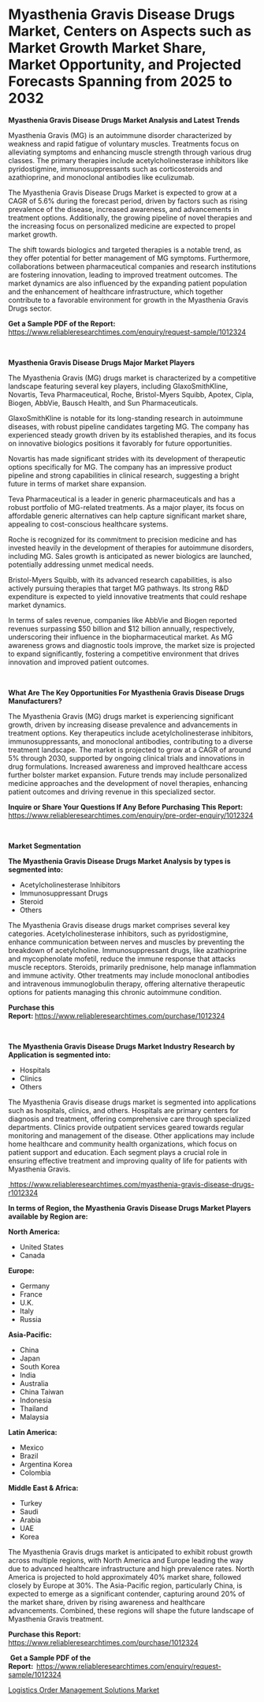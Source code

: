 <p><h1>Myasthenia Gravis Disease Drugs Market, Centers on Aspects such as Market Growth Market Share, Market Opportunity, and Projected Forecasts Spanning from 2025 to 2032</h1></p><p><strong>Myasthenia Gravis Disease Drugs Market Analysis and Latest Trends</strong></p>
<p><p>Myasthenia Gravis (MG) is an autoimmune disorder characterized by weakness and rapid fatigue of voluntary muscles. Treatments focus on alleviating symptoms and enhancing muscle strength through various drug classes. The primary therapies include acetylcholinesterase inhibitors like pyridostigmine, immunosuppressants such as corticosteroids and azathioprine, and monoclonal antibodies like eculizumab.</p><p>The Myasthenia Gravis Disease Drugs Market is expected to grow at a CAGR of 5.6% during the forecast period, driven by factors such as rising prevalence of the disease, increased awareness, and advancements in treatment options. Additionally, the growing pipeline of novel therapies and the increasing focus on personalized medicine are expected to propel market growth. </p><p>The shift towards biologics and targeted therapies is a notable trend, as they offer potential for better management of MG symptoms. Furthermore, collaborations between pharmaceutical companies and research institutions are fostering innovation, leading to improved treatment outcomes. The market dynamics are also influenced by the expanding patient population and the enhancement of healthcare infrastructure, which together contribute to a favorable environment for growth in the Myasthenia Gravis Drugs sector.</p></p>
<p><strong>Get a Sample PDF of the Report:&nbsp;</strong> <a href="https://www.reliableresearchtimes.com/enquiry/request-sample/1012324?utm_campaign=3227&utm_medium=2&utm_source=Github&utm_content=ia&utm_term=08032025&utm_id=myasthenia-gravis-disease-drugs">https://www.reliableresearchtimes.com/enquiry/request-sample/1012324</a></p>
<p>&nbsp;</p>
<p><strong>Myasthenia Gravis Disease Drugs Major Market Players</strong></p>
<p><p>The Myasthenia Gravis (MG) drugs market is characterized by a competitive landscape featuring several key players, including GlaxoSmithKline, Novartis, Teva Pharmaceutical, Roche, Bristol-Myers Squibb, Apotex, Cipla, Biogen, AbbVie, Bausch Health, and Sun Pharmaceuticals. </p><p>GlaxoSmithKline is notable for its long-standing research in autoimmune diseases, with robust pipeline candidates targeting MG. The company has experienced steady growth driven by its established therapies, and its focus on innovative biologics positions it favorably for future opportunities.</p><p>Novartis has made significant strides with its development of therapeutic options specifically for MG. The company has an impressive product pipeline and strong capabilities in clinical research, suggesting a bright future in terms of market share expansion.</p><p>Teva Pharmaceutical is a leader in generic pharmaceuticals and has a robust portfolio of MG-related treatments. As a major player, its focus on affordable generic alternatives can help capture significant market share, appealing to cost-conscious healthcare systems.</p><p>Roche is recognized for its commitment to precision medicine and has invested heavily in the development of therapies for autoimmune disorders, including MG. Sales growth is anticipated as newer biologics are launched, potentially addressing unmet medical needs.</p><p>Bristol-Myers Squibb, with its advanced research capabilities, is also actively pursuing therapies that target MG pathways. Its strong R&D expenditure is expected to yield innovative treatments that could reshape market dynamics.</p><p>In terms of sales revenue, companies like AbbVie and Biogen reported revenues surpassing $50 billion and $12 billion annually, respectively, underscoring their influence in the biopharmaceutical market. As MG awareness grows and diagnostic tools improve, the market size is projected to expand significantly, fostering a competitive environment that drives innovation and improved patient outcomes.</p></p>
<p>&nbsp;</p>
<p><strong>What Are The Key Opportunities For Myasthenia Gravis Disease Drugs Manufacturers?</strong></p>
<p><p>The Myasthenia Gravis (MG) drugs market is experiencing significant growth, driven by increasing disease prevalence and advancements in treatment options. Key therapeutics include acetylcholinesterase inhibitors, immunosuppressants, and monoclonal antibodies, contributing to a diverse treatment landscape. The market is projected to grow at a CAGR of around 5% through 2030, supported by ongoing clinical trials and innovations in drug formulations. Increased awareness and improved healthcare access further bolster market expansion. Future trends may include personalized medicine approaches and the development of novel therapies, enhancing patient outcomes and driving revenue in this specialized sector.</p></p>
<p><strong>Inquire or Share Your Questions If Any Before Purchasing This Report:</strong> <a href="https://www.reliableresearchtimes.com/enquiry/pre-order-enquiry/1012324?utm_campaign=3227&utm_medium=2&utm_source=Github&utm_content=ia&utm_term=08032025&utm_id=myasthenia-gravis-disease-drugs">https://www.reliableresearchtimes.com/enquiry/pre-order-enquiry/1012324</a></p>
<p>&nbsp;</p>
<p><strong>Market Segmentation</strong></p>
<p><strong>The Myasthenia Gravis Disease Drugs Market Analysis by types is segmented into:</strong></p>
<p><ul><li>Acetylcholinesterase Inhibitors</li><li>Immunosuppressant Drugs</li><li>Steroid</li><li>Others</li></ul></p>
<p><p>The Myasthenia Gravis disease drugs market comprises several key categories. Acetylcholinesterase inhibitors, such as pyridostigmine, enhance communication between nerves and muscles by preventing the breakdown of acetylcholine. Immunosuppressant drugs, like azathioprine and mycophenolate mofetil, reduce the immune response that attacks muscle receptors. Steroids, primarily prednisone, help manage inflammation and immune activity. Other treatments may include monoclonal antibodies and intravenous immunoglobulin therapy, offering alternative therapeutic options for patients managing this chronic autoimmune condition.</p></p>
<p><strong>Purchase this Report:&nbsp;</strong><a href="https://www.reliableresearchtimes.com/purchase/1012324?utm_campaign=3227&utm_medium=2&utm_source=Github&utm_content=ia&utm_term=08032025&utm_id=myasthenia-gravis-disease-drugs">https://www.reliableresearchtimes.com/purchase/1012324</a></p>
<p>&nbsp;</p>
<p><strong>The Myasthenia Gravis Disease Drugs Market Industry Research by Application is segmented into:</strong></p>
<p><ul><li>Hospitals</li><li>Clinics</li><li>Others</li></ul></p>
<p><p>The Myasthenia Gravis disease drugs market is segmented into applications such as hospitals, clinics, and others. Hospitals are primary centers for diagnosis and treatment, offering comprehensive care through specialized departments. Clinics provide outpatient services geared towards regular monitoring and management of the disease. Other applications may include home healthcare and community health organizations, which focus on patient support and education. Each segment plays a crucial role in ensuring effective treatment and improving quality of life for patients with Myasthenia Gravis.</p></p>
<p><a href="https://www.reliableresearchtimes.com/myasthenia-gravis-disease-drugs-r1012324?utm_campaign=3227&utm_medium=2&utm_source=Github&utm_content=ia&utm_term=08032025&utm_id=myasthenia-gravis-disease-drugs">&nbsp;https://www.reliableresearchtimes.com/myasthenia-gravis-disease-drugs-r1012324</a></p>
<p><strong>In terms of Region, the Myasthenia Gravis Disease Drugs Market Players available by Region are:</strong></p>
<p>
    <p> <strong> North America: </strong>
        <ul>
            <li>United States</li>
            <li>Canada</li>
        </ul>
        </p> 
    <p> <strong> Europe: </strong>
        <ul>
            <li>Germany</li>
            <li>France</li>
            <li>U.K.</li>
            <li>Italy</li>
            <li>Russia</li>
        </ul>
        </p> 
    <p> <strong> Asia-Pacific: </strong>
        <ul>
            <li>China</li>
            <li>Japan</li>
            <li>South Korea</li>
            <li>India</li>
            <li>Australia</li>
            <li>China Taiwan</li>
            <li>Indonesia</li>
            <li>Thailand</li>
            <li>Malaysia</li>
        </ul>
        </p> 
    <p> <strong> Latin America: </strong>
        <ul>
            <li>Mexico</li>
            <li>Brazil</li>
            <li>Argentina Korea</li>
            <li>Colombia</li>
        </ul>
        </p> 
    <p> <strong> Middle East & Africa: </strong>
        <ul>
            <li>Turkey</li>
            <li>Saudi</li>
            <li>Arabia</li>
            <li>UAE</li>
            <li>Korea</li>
        </ul>
    </p>
    </p>
<p><p>The Myasthenia Gravis drugs market is anticipated to exhibit robust growth across multiple regions, with North America and Europe leading the way due to advanced healthcare infrastructure and high prevalence rates. North America is projected to hold approximately 40% market share, followed closely by Europe at 30%. The Asia-Pacific region, particularly China, is expected to emerge as a significant contender, capturing around 20% of the market share, driven by rising awareness and healthcare advancements. Combined, these regions will shape the future landscape of Myasthenia Gravis treatment.</p></p>
<p><strong>Purchase this Report: </strong><a href="https://www.reliableresearchtimes.com/purchase/1012324?utm_campaign=3227&utm_medium=2&utm_source=Github&utm_content=ia&utm_term=08032025&utm_id=myasthenia-gravis-disease-drugs">https://www.reliableresearchtimes.com/purchase/1012324</a></p>
<p>&nbsp;<strong>Get a Sample PDF of the Report:&nbsp;&nbsp;</strong><a href="https://www.reliableresearchtimes.com/enquiry/request-sample/1012324?utm_campaign=3227&utm_medium=2&utm_source=Github&utm_content=ia&utm_term=08032025&utm_id=myasthenia-gravis-disease-drugs">https://www.reliableresearchtimes.com/enquiry/request-sample/1012324</a></p>
<p><strong></strong></p>
<p><p><a href="https://github.com/jolinolooman/Market-Research-Report-List-1/blob/main/logistics-order-management-solutions-market.md?utm_campaign=3227&utm_medium=2&utm_source=Github&utm_content=ia&utm_term=08032025&utm_id=myasthenia-gravis-disease-drugs">Logistics Order Management Solutions Market</a></p></p>